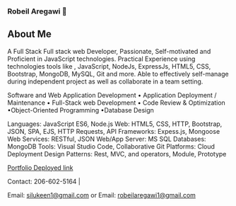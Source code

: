 ### Robeil Aregawi 👋

## About Me

A Full Stack Full stack web Developer, Passionate, Self-motivated and Proficient in JavaScript technologies. Practical Experience using technologies tools like , JavaScript, NodeJs, ExpressJs, HTML5, CSS, Bootstrap, MongoDB, MySQL, Git and more. Able to effectively self-manage during independent project as well as collaborate in a team setting.

Software and Web Application Development • Application Deployment / Maintenance • Full-Stack web Development • Code Review & Optimization  •Object-Oriented Programming •Database Design

Languages: JavaScript ES6, Node.js
Web: HTML5, CSS, HTTP, Bootstrap, JSON, SPA, EJS, HTTP Requests, API 
Frameworks: Expess.js, Mongoose
Web Services: RESTful, JSON
Web/App Server: MS SQL
Databases: MongoDB
Tools: Visual Studio Code, Collaborative Git
Platforms: Cloud Deployment
Design Patterns: Rest, MVC, and operators, Module, Prototype


[Portfolio Deployed link](https://robeil.github.io/portfolio-/)


Contact: 206-602-5164 |

Email: silukeen1@gmail.com 
or
Email: robeilaregawi1@gmail.com

